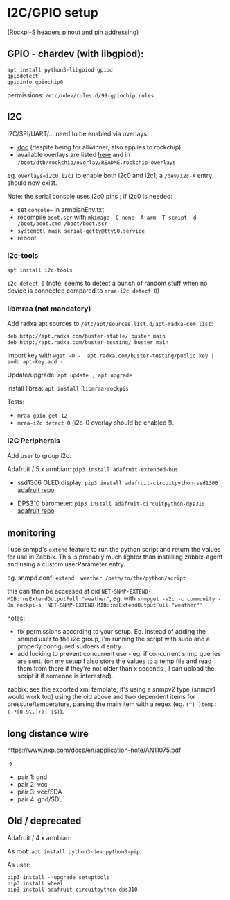 # I2C/GPIO setup

([Rockpi-S headers pinout and pin 
addressing](https://wiki.radxa.com/RockpiS/hardware/gpio))

## GPIO - chardev (with libgpiod):

```
apt install python3-libgpiod gpiod
gpiodetect
gpioinfo gpiochip0
```

permissions: `/etc/udev/rules.d/99-gpiochip.rules`

## I2C

I2C/SPI/UART/... need to be enabled via overlays:

- [doc](https://docs.armbian.com/User-Guide_Allwinner_overlays/) (despite being
  for allwinner, also applies to rockchip)
- available overlays are listed [here](https://wiki.radxa.com/Device-tree-overlays)
  and in `/boot/dtb/rockchip/overlay/README.rockchip-overlays`

eg. `overlays=i2c0 i2c1` to enable both i2c0 and i2c1; a `/dev/i2c-X` entry
should now exist.

Note: the serial console uses i2c0 pins ; if i2c0 is needed:
- set `console=` in armbianEnv.txt
- recompile `boot.scr` with `mkimage -C none -A arm -T script -d /boot/boot.cmd /boot/boot.scr`
- `systemctl mask serial-getty@ttyS0.service`
- reboot

### i2c-tools

`apt install i2c-tools`

`i2c-detect 0` (note: seems to detect a bunch of random stuff when no device is connected compared to `mraa-i2c detect 0`)

### libmraa (not mandatory)

Add radxa apt sources to `/etc/apt/sources.list.d/apt-radxa-com.list`:

```
deb http://apt.radxa.com/buster-stable/ buster main
deb http://apt.radxa.com/buster-testing/ buster main
```

Import key with `wget -O -  apt.radxa.com/buster-testing/public.key | sudo apt-key add -`

Update/upgrade: `apt update ; apt upgrade`

Install libraa: `apt install libmraa-rockpis`

Tests:

- `mraa-gpio get 12`
- `mraa-i2c detect 0` (i2c-0 overlay should be enabled !).


### I2C Peripherals

Add user to group i2c.

Adafruit / 5.x armbian: `pip3 install adafruit-extended-bus`

- ssd1306 OLED display: `pip3 install adafruit-circuitpython-ssd1306`
  [adafruit repo](https://github.com/adafruit/Adafruit_CircuitPython_SSD1306)

- DPS310 barometer: `pip3 install adafruit-circuitpython-dps310`
  [adafruit repo](https://github.com/adafruit/Adafruit_CircuitPython_DPS310)

## monitoring

I use snmpd's `extend` feature to run the python script and return the values
for use in Zabbix. This is probably much lighter than installing zabbix-agent
and using a custom userParameter entry.

eg. snmpd.conf: `extend  weather /path/to/the/python/script`

this can then be accessed at oid
`NET-SNMP-EXTEND-MIB::nsExtendOutputFull."weather"`, eg. with `snmpget -v2c -c
community -On rockpi-s 'NET-SNMP-EXTEND-MIB::nsExtendOutputFull."weather"'`

notes:

- fix permissions according to your setup. Eg. instead of adding the snmpd user
  to the i2c group, I'm running the script with sudo and a properly configured
  sudoers.d entry.
- add locking to prevent concurrent use - eg. if concurrent snmp queries are
  sent. (on my setup I also store the values to a temp file and read them from
  there if they're not older than x seconds ; I can upload the script it if
  someone is interested).

zabbix: see the exported xml template; it's using a snmpv2 type (snmpv1 would
work too) using the oid above and two dependent items for pressure/temperature,
parsing the main item with a regex (eg.  `(^| )temp:(-?[0-9\.]+)( |$)`).

## long distance wire

https://www.nxp.com/docs/en/application-note/AN11075.pdf

->

- pair 1: gnd
- pair 2: vcc
- pair 3: vcc/SDA
- pair 4: gnd/SDL


## Old / deprecated

Adafruit / 4.x armbian:

As root: `apt install python3-dev python3-pip`

As user:

```
pip3 install --upgrade setuptools
pip3 install wheel
pip3 install adafruit-circuitpython-dps310
```


